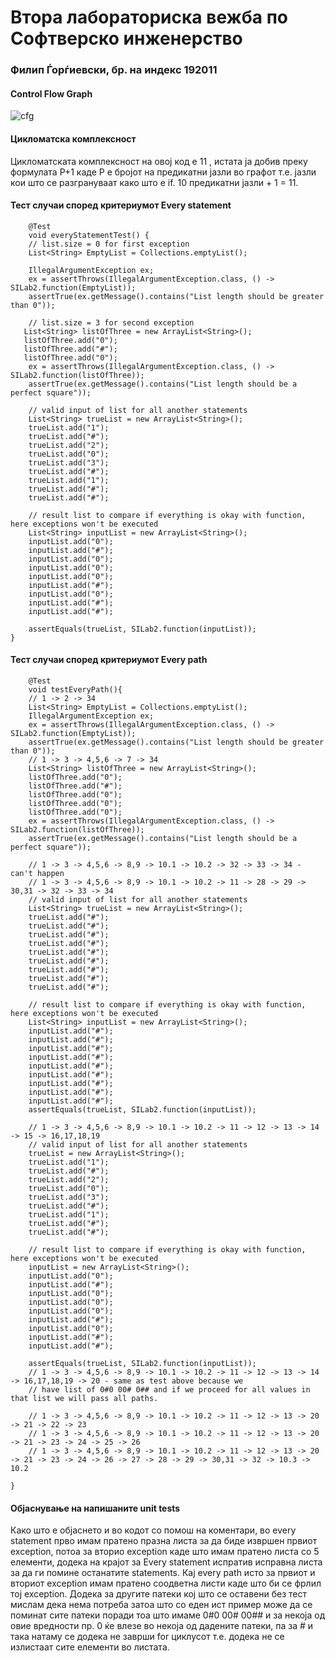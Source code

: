 # Втора лабораториска вежба по Софтверско инженерство
### Филип Ѓорѓиевски, бр. на индекс 192011
#### Control Flow Graph
![cfg](https://user-images.githubusercontent.com/62121417/170577462-a4b98d9f-a212-490e-b97e-19857a14bb68.png)
#### Цикломатска комплексност
Цикломатската комплексност на овој код е 11 , истата ја добив преку формулата P+1 каде P e бројот на предикатни јазли во графот т.е. јазли кои што се разгрануваат како што е if. 10 предикатни јазли + 1 = 11.
#### Тест случаи според критериумот Every statement
        @Test
        void everyStatementTest() {
        // list.size = 0 for first exception
        List<String> EmptyList = Collections.emptyList();

        IllegalArgumentException ex;
        ex = assertThrows(IllegalArgumentException.class, () -> SILab2.function(EmptyList));
        assertTrue(ex.getMessage().contains("List length should be greater than 0"));

        // list.size = 3 for second exception
       List<String> listOfThree = new ArrayList<String>();
       listOfThree.add("0");
       listOfThree.add("#");
       listOfThree.add("0");
        ex = assertThrows(IllegalArgumentException.class, () -> SILab2.function(listOfThree));
        assertTrue(ex.getMessage().contains("List length should be a perfect square"));

        // valid input of list for all another statements
        List<String> trueList = new ArrayList<String>();
        trueList.add("1");
        trueList.add("#");
        trueList.add("2");
        trueList.add("0");
        trueList.add("3");
        trueList.add("#");
        trueList.add("1");
        trueList.add("#");
        trueList.add("#");

        // result list to compare if everything is okay with function, here exceptions won't be executed
        List<String> inputList = new ArrayList<String>();
        inputList.add("0");
        inputList.add("#");
        inputList.add("0");
        inputList.add("0");
        inputList.add("0");
        inputList.add("#");
        inputList.add("0");
        inputList.add("#");
        inputList.add("#");

        assertEquals(trueList, SILab2.function(inputList));
    }
#### Тест случаи според критериумот Every path
        @Test
        void testEveryPath(){
        // 1 -> 2 -> 34
        List<String> EmptyList = Collections.emptyList();
        IllegalArgumentException ex;
        ex = assertThrows(IllegalArgumentException.class, () -> SILab2.function(EmptyList));
        assertTrue(ex.getMessage().contains("List length should be greater than 0"));
        // 1 -> 3 -> 4,5,6 -> 7 -> 34
        List<String> listOfThree = new ArrayList<String>();
        listOfThree.add("0");
        listOfThree.add("#");
        listOfThree.add("0");
        listOfThree.add("0");
        listOfThree.add("0");
        ex = assertThrows(IllegalArgumentException.class, () -> SILab2.function(listOfThree));
        assertTrue(ex.getMessage().contains("List length should be a perfect square"));

        // 1 -> 3 -> 4,5,6 -> 8,9 -> 10.1 -> 10.2 -> 32 -> 33 -> 34 - can't happen
        // 1 -> 3 -> 4,5,6 -> 8,9 -> 10.1 -> 10.2 -> 11 -> 28 -> 29 -> 30,31 -> 32 -> 33 -> 34
        // valid input of list for all another statements
        List<String> trueList = new ArrayList<String>();
        trueList.add("#");
        trueList.add("#");
        trueList.add("#");
        trueList.add("#");
        trueList.add("#");
        trueList.add("#");
        trueList.add("#");
        trueList.add("#");
        trueList.add("#");

        // result list to compare if everything is okay with function, here exceptions won't be executed
        List<String> inputList = new ArrayList<String>();
        inputList.add("#");
        inputList.add("#");
        inputList.add("#");
        inputList.add("#");
        inputList.add("#");
        inputList.add("#");
        inputList.add("#");
        inputList.add("#");
        inputList.add("#");
        assertEquals(trueList, SILab2.function(inputList));

        // 1 -> 3 -> 4,5,6 -> 8,9 -> 10.1 -> 10.2 -> 11 -> 12 -> 13 -> 14 -> 15 -> 16,17,18,19
        // valid input of list for all another statements
        trueList = new ArrayList<String>();
        trueList.add("1");
        trueList.add("#");
        trueList.add("2");
        trueList.add("0");
        trueList.add("3");
        trueList.add("#");
        trueList.add("1");
        trueList.add("#");
        trueList.add("#");

        // result list to compare if everything is okay with function, here exceptions won't be executed
        inputList = new ArrayList<String>();
        inputList.add("0");
        inputList.add("#");
        inputList.add("0");
        inputList.add("0");
        inputList.add("0");
        inputList.add("#");
        inputList.add("0");
        inputList.add("#");
        inputList.add("#");

        assertEquals(trueList, SILab2.function(inputList));
        // 1 -> 3 -> 4,5,6 -> 8,9 -> 10.1 -> 10.2 -> 11 -> 12 -> 13 -> 14 -> 16,17,18,19 -> 20 - same as test above because we
        // have list of 0#0 00# 0## and if we proceed for all values in that list we will pass all paths.

        // 1 -> 3 -> 4,5,6 -> 8,9 -> 10.1 -> 10.2 -> 11 -> 12 -> 13 -> 20 -> 21 -> 22 -> 23
        // 1 -> 3 -> 4,5,6 -> 8,9 -> 10.1 -> 10.2 -> 11 -> 12 -> 13 -> 20 -> 21 -> 23 -> 24 -> 25 -> 26
        // 1 -> 3 -> 4,5,6 -> 8,9 -> 10.1 -> 10.2 -> 11 -> 12 -> 13 -> 20 -> 21 -> 23 -> 24 -> 26 -> 27 -> 28 -> 29 -> 30,31 -> 32 -> 10.3 -> 10.2

    }


#### Објаснување на напишаните unit tests
Како што е објаснето и во кодот со помош на коментари, во every statement прво имам пратено празна листа за да биде извршен првиот exception, потоа за вторио exception каде што имам пратено листа со 5 елементи, додека на крајот за Every statement испратив исправна листа за да ги помине останатите statements.
Кај every path исто за првиот и вториот exception имам пратено соодветна листи каде што би се фрлил тој exception.
Додека за другите патеки кој што се оставени без тест мислам дека нема потреба затоа што со еден ист пример може да се поминат сите патеки поради тоа што имаме 0#0 00# 00## и за некоја од овие вредности пр. 0 ќе влезе во некоја од дадените патеки, па за # и така натаму се додека не заврши for циклусот т.е. додека не се излистаат сите елементи во листата.

